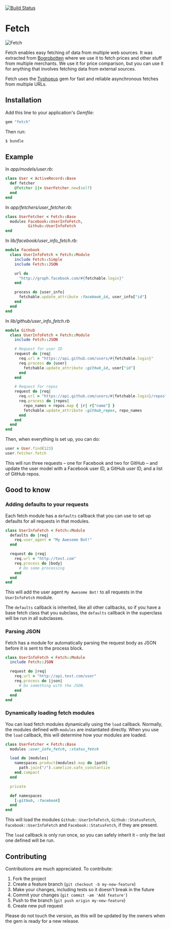 [![Build Status](https://secure.travis-ci.org/bogrobotten/fetch.png)](http://travis-ci.org/bogrobotten/fetch)

# Fetch

![Fetch](http://i.imgur.com/B8TXlri.png)

Fetch enables easy fetching of data from multiple web sources.
It was extracted from [Bogrobotten](http://www.bogrobotten.dk) where we use it
to fetch prices and other stuff from multiple merchants.
We use it for price comparison, but you can use it for anything that involves
fetching data from external sources.

Fetch uses the [Typhoeus](https://github.com/typhoeus/typhoeus) gem for fast
and reliable asynchronous fetches from multiple URLs.

## Installation

Add this line to your application's *Gemfile*:

```ruby
gem "fetch"
```

Then run:

```bash
$ bundle
```

## Example

In *app/models/user.rb*:

```ruby
class User < ActiveRecord::Base
  def fetcher
    @fetcher ||= UserFetcher.new(self)
  end
end
```

In *app/fetchers/user_fetcher.rb*:

```ruby
class UserFetcher < Fetch::Base
  modules Facebook::UserInfoFetch,
          Github::UserInfoFetch
end
```

In *lib/facebook/user_info_fetch.rb*:

```ruby
module Facebook
  class UserInfoFetch < Fetch::Module
    include Fetch::Simple
    include Fetch::JSON

    url do
      "http://graph.facebook.com/#{fetchable.login}"
    end

    process do |user_info|
      fetchable.update_attribute :facebook_id, user_info["id"]
    end
  end
end
```

In *lib/github/user_info_fetch.rb*

```ruby
module Github
  class UserInfoFetch < Fetch::Module
    include Fetch::JSON

    # Request for user ID
    request do |req|
      req.url = "https://api.github.com/users/#{fetchable.login}"
      req.process do |user|
        fetchable.update_attribute :github_id, user["id"]
      end
    end

    # Request for repos
    request do |req|
      req.url = "https://api.github.com/users/#{fetchable.login}/repos"
      req.process do |repos|
        repo_names = repos.map { |r| r["name"] }
        fetchable.update_attribute :github_repos, repo_names
      end
    end
  end
end
```

Then, when everything is set up, you can do:

```ruby
user = User.find(123)
user.fetcher.fetch
```

This will run three requests – one for Facebook and two for GitHub – and update
the user model with a Facebook user ID, a GitHub user ID, and a list of GitHub
repos.

## Good to know

### Adding defaults to your requests

Each fetch module has a `defaults` callback that you can use to set up defaults
for all requests in that modules.

```ruby
class UserInfoFetch < Fetch::Module
  defaults do |req|
    req.user_agent = "My Awesome Bot!"
  end

  request do |req|
    req.url = "http://test.com"
    req.process do |body|
      # Do some processing
    end
  end
end
```

This will add the user agent `My Awesome Bot!` to all requests in the
`UserInfoFetch` module.

The `defaults` callback is inherited, like all other callbacks, so if you have
a base fetch class that you subclass, the `defaults` callback in the superclass
will be run in all subclasses.

### Parsing JSON

Fetch has a module for automatically parsing the request body as JSON before
it is sent to the process block.

```ruby
class UserInfoFetch < Fetch::Module
  include Fetch::JSON

  request do |req|
    req.url = "http://api.test.com/user"
    req.process do |json|
      # Do something with the JSON.
    end
  end
end
```

### Dynamically loading fetch modules

You can load fetch modules dynamically using the `load` callback. Normally, the
modules defined with `modules` are instantiated directly. When you use the
`load` callback, this will determine how your modules are loaded.

```ruby
class UserFetcher < Fetch::Base
  modules :user_info_fetch, :status_fetch

  load do |modules|
    namespaces.product(modules).map do |path|
      path.join("/").camelize.safe_constantize
    end.compact
  end

  private

  def namespaces
    [:github, :facebook]
  end
end
```

This will load the modules `Github::UserInfoFetch`, `Github::StatusFetch`,
`Facebook::UserInfoFetch` and `Facebook::StatusFetch`, if they are present.

The `load` callback is only run once, so you can safely inherit it – only the
last one defined will be run.

## Contributing

Contributions are much appreciated. To contribute:

1. Fork the project
2. Create a feature branch (`git checkout -b my-new-feature`)
3. Make your changes, including tests so it doesn't break in the future
4. Commit your changes (`git commit -am 'Add feature'`)
5. Push to the branch (`git push origin my-new-feature`)
6. Create new pull request

Please do not touch the version, as this will be updated by the owners when the gem is ready for a new release.